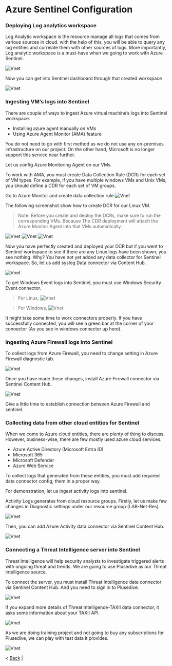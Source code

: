# Azure Sentinel Configuration
### Deploying Log analytics workspace

Log Analytic workspace is the resource manage all logs that comes from various sources in cloud. with the help of this, you will be able to query  any log entities and correlate them with other sources of logs. More importantly, Log analytic workspace is a must-have when we going to work with Azure Sentinel.

![Vnet](https://github.com/Tjeewantha/Azure-Sentinel-Project/blob/main/Screenshots/Screenshot%20%2818%29.png?raw=true)

Now you can get into Sentinel dashboard through that created workspace

![Vnet](https://github.com/Tjeewantha/Azure-Sentinel-Project/blob/main/Screenshots/Screenshot%20%2839%29.png?raw=true)

### Ingesting VM’s logs into Sentinel


There are couple of ways to ingest Azure virtual machine’s logs into Sentinel workspace.

 - Installing azure agent manually on VMs
 - Using Azure Agent Monitor (AMA) feature

You do not need to go with first method as we do not use any on-premises  infrastructure on our project. On the other hand, Microsoft is no longer support this service near further.

Let us config Azure Monitoring Agent on our VMs.

To work with AMA, you must create Data Collection Rule (DCR) for each set of VM types. For example, if you have multiple windows VMs and Unix VMs, you should  define a CDR for each set of VM groups.

Go to Azure Monitor and create data collection rule
![Vnet](https://github.com/Tjeewantha/Azure-Sentinel-Project/blob/main/Screenshots/Screenshot%20%2831%29.png?raw=true)


The following screenshot show how to create DCR for our Linux VM.

>Note: Before you create and deploy the DCRs, make sure to run the corresponding VMs. Because The CDR deployment will attach the Azure Monitor Agent into that VMs automatically.

![Vnet](https://github.com/Tjeewantha/Azure-Sentinel-Project/blob/main/Screenshots/Screenshot%20%2832%29.png?raw=true)
![Vnet](https://github.com/Tjeewantha/Azure-Sentinel-Project/blob/main/Screenshots/Screenshot%20%2833%29.png?raw=true)
![Vnet](https://github.com/Tjeewantha/Azure-Sentinel-Project/blob/main/Screenshots/Screenshot%20%2834%29.png?raw=true)

Now you have perfectly created and deployed your DCR but if you went to Sentinel  workspace to see if there are any Linux logs have been shown, you see nothing. Why? You have not yet added any data collector for Sentinel workspace. So,  let us add syslog Data connector via Content Hub.

![Vnet](https://github.com/Tjeewantha/Azure-Sentinel-Project/blob/main/Screenshots/Screenshot%20%2835%29.png?raw=true)

To get Windows Event logs into Sentinel, you must use Windows Security Event connector.

 > For Linux,
 ![Vnet](https://github.com/Tjeewantha/Azure-Sentinel-Project/blob/main/Screenshots/Screenshot%20%2840%29.png?raw=true)
 
 >For Windows,
  ![Vnet](https://github.com/Tjeewantha/Azure-Sentinel-Project/blob/main/Screenshots/Screenshot%20%2841%29.png?raw=true)

It might take some time to work connectors properly. If you have successfully connected, you will see a green bar at the corner of your connector (As you see in windows connector up here).

### Ingesting Azure Firewall logs into Sentinel

To collect logs from Azure Firewall, you need to change setting in Azure Firewall diagnostic tab.

![Vnet](https://github.com/Tjeewantha/Azure-Sentinel-Project/blob/main/Screenshots/Screenshot%20%2836%29.png?raw=true)

Once you have made those changes, install Azure Firewall connector via Sentinel Content Hub.

![Vnet](https://github.com/Tjeewantha/Azure-Sentinel-Project/blob/main/Screenshots/Screenshot%20%2837%29.png?raw=true)

Give a little time to establish connection between Azure Firewall and sentinel.

### Collecting data from other cloud entities for Sentinel


When we come to Azure cloud entities, there are plenty of thing to discuss. However, business-wise, there are few mostly used azure cloud services.

 - Azure Active Directory (Microsoft Entra ID)
 - Microsoft 365
 - Microsoft Defender
 - Azure Web Service

To collect logs that generated from these entities, you must  add required data connector config, them in a proper way.

For demonstration, let us ingest activity logs into sentinel.

Activity Logs generates from cloud resource groups. Firstly, let us  make few changes in Diagnostic settings under our resource group (LAB-Net-Res).

![Vnet](https://github.com/Tjeewantha/Azure-Sentinel-Project/blob/main/Screenshots/Screenshot%20%2827%29.png?raw=true)

Then, you can add Azure Activity data connector via Sentinel Content Hub.

![Vnet](https://github.com/Tjeewantha/Azure-Sentinel-Project/blob/main/Screenshots/Screenshot%20%2842%29.png?raw=true)

### Connecting a Threat Intelligence server into Sentinel

Threat Intelligence will help security analysts to investigate triggered alerts with ongoing threat and trends. We are going to use Plusedive as our Threat Intelligence source.

To connect the server, you must install Threat Intelligence data connector via Sentinel Content Hub. And you need to sign in to Plusedive.

![Vnet](https://github.com/Tjeewantha/Azure-Sentinel-Project/blob/main/Screenshots/Screenshot%20%2843%29.png?raw=true)

If you expand more details of Threat Intelligence-TAXII data connector, it asks some information about your TAXII API.

![Vnet](https://github.com/Tjeewantha/Azure-Sentinel-Project/blob/main/Screenshots/Screenshot%20%2826%29.png?raw=true)

As we are doing training project and not going to buy any subscriptions for Plusedive, we can play with test data it provides.

![Vnet](https://github.com/Tjeewantha/Azure-Sentinel-Project/blob/main/Screenshots/Screenshot%20%2825%29.png?raw=true)

< [Back](https://github.com/Tjeewantha/Azure-Sentinel-Project/blob/main/Doc/Lab%20deployment.md) | 
